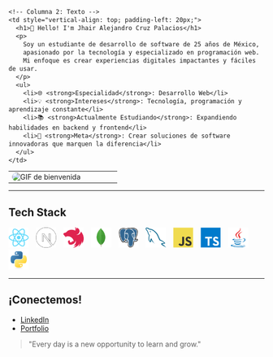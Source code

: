 <!-- Tabla para organizar imagen (columna 1) y texto (columna 2) -->
<table>
  <tr>
    <!-- Columna 1: Imagen -->
    <td width="200" style="vertical-align: top;">
      <img 
        src="https://giffiles.alphacoders.com/196/196102.gif"
        width="200"
        alt="GIF de bienvenida"
        style="border-radius:10px;"
      />
    </td>

    <!-- Columna 2: Texto -->
    <td style="vertical-align: top; padding-left: 20px;">
      <h1>👋 Hello! I'm Jhair Alejandro Cruz Palacios</h1>
      <p>
        Soy un estudiante de desarrollo de software de 25 años de México, 
        apasionado por la tecnología y especializado en programación web. 
        Mi enfoque es crear experiencias digitales impactantes y fáciles de usar.
      </p>
      <ul>
        <li>🌐 <strong>Especialidad</strong>: Desarrollo Web</li>
        <li>💡 <strong>Intereses</strong>: Tecnología, programación y aprendizaje constante</li>
        <li>📚 <strong>Actualmente Estudiando</strong>: Expandiendo habilidades en backend y frontend</li>
        <li>🎯 <strong>Meta</strong>: Crear soluciones de software innovadoras que marquen la diferencia</li>
      </ul>
    </td>
  </tr>
</table>

<hr />

<!-- Sección de Tech Stack -->
<h2>Tech Stack</h2>
<p>
  <!-- React -->
  <img 
       src="https://raw.githubusercontent.com/devicons/devicon/master/icons/react/react-original.svg" 
       alt="React Logo" 
       width="40" 
       style="margin-right: 10px;" 
  />
  <!-- Next.js -->
  <img 
       src="https://raw.githubusercontent.com/devicons/devicon/master/icons/nextjs/nextjs-line.svg" 
       alt="Next.js Logo" 
       width="40" 
       style="margin-right: 10px;" 
  />
  <!-- Nest.js -->
  <img 
       src="https://raw.githubusercontent.com/devicons/devicon/master/icons/nestjs/nestjs-plain.svg" 
       alt="Nest.js Logo" 
       width="40" 
       style="margin-right: 10px;"
  />
  <!-- MongoDB -->
  <img 
       src="https://raw.githubusercontent.com/devicons/devicon/master/icons/mongodb/mongodb-original.svg" 
       alt="MongoDB Logo" 
       width="40" 
       style="margin-right: 10px;" 
  />
  <!-- PostgreSQL -->
  <img 
       src="https://raw.githubusercontent.com/devicons/devicon/master/icons/postgresql/postgresql-original.svg" 
       alt="PostgreSQL Logo" 
       width="40" 
       style="margin-right: 10px;" 
  />
  <!-- MySQL -->
  <img 
       src="https://raw.githubusercontent.com/devicons/devicon/master/icons/mysql/mysql-original.svg" 
       alt="MySQL Logo" 
       width="40" 
       style="margin-right: 10px;" 
  />
  <!-- JavaScript -->
  <img 
       src="https://raw.githubusercontent.com/devicons/devicon/master/icons/javascript/javascript-original.svg" 
       alt="JavaScript Logo" 
       width="40" 
       style="margin-right: 10px;" 
  />
  <!-- TypeScript -->
  <img 
       src="https://raw.githubusercontent.com/devicons/devicon/master/icons/typescript/typescript-original.svg" 
       alt="TypeScript Logo" 
       width="40" 
       style="margin-right: 10px;" 
  />
  <!-- Java -->
  <img 
       src="https://raw.githubusercontent.com/devicons/devicon/master/icons/java/java-original.svg" 
       alt="Java Logo" 
       width="40" 
       style="margin-right: 10px;" 
  />
  <!-- Python -->
  <img 
       src="https://raw.githubusercontent.com/devicons/devicon/master/icons/python/python-original.svg" 
       alt="Python Logo" 
       width="40" 
       style="margin-right: 10px;" 
  />
</p>

<hr />

<!-- Sección de enlaces -->
<h2>¡Conectemos!</h2>
<ul>
  <li><a href="https://www.linkedin.com/">LinkedIn</a></li>
  <li><a href="https://www.yourportfolio.com/">Portfolio</a></li>
</ul>

<blockquote>
  "Every day is a new opportunity to learn and grow."
</blockquote>
